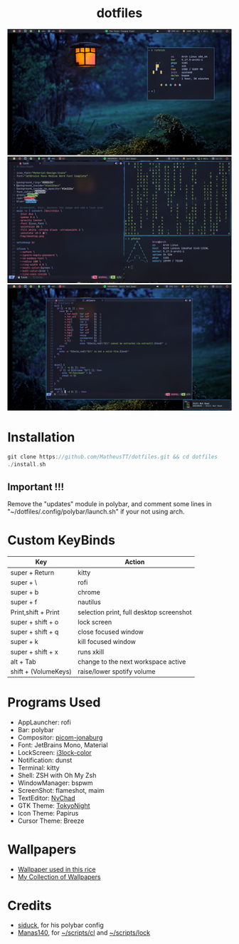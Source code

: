 <h1 align="center">dotfiles</h1>

<p align="center">
  <img src="screenshots/screenshot1.png">
  <img src="screenshots/screenshot2.png">
  <img src="screenshots/screenshot3.png">
</p>

# Installation
```c
git clone https://github.com/MatheusTT/dotfiles.git && cd dotfiles
./install.sh 
```
## Important !!!
Remove the "updates" module in polybar, and comment some lines in "~/dotfiles/.config/polybar/launch.sh" if your not using arch.


# Custom KeyBinds
| Key | Action |
| ----- | ----- |
| super + Return | kitty |
| super + \ | rofi |
| super + b | chrome |
| super + f | nautilus |
| Print,shift + Print | selection print, full desktop screenshot |
| super + shift + o | lock screen |
| super + shift + q | close focused window |
| super + k | kill focused window |
| super + shift + x | runs xkill |
| alt + Tab | change to the next workspace active |
| shift + (VolumeKeys) | raise/lower spotify volume |



# Programs Used
  - AppLauncher: rofi
  - Bar: polybar
  - Compositor: [picom-jonaburg](https://github.com/jonaburg/picom)
  - Font: JetBrains Mono, Material
  - LockScreen: [i3lock-color](https://github.com/Raymo111/i3lock-color)
  - Notification: dunst
  - Terminal: kitty
  - Shell: ZSH with Oh My Zsh
  - WindowManager: bspwm
  - ScreenShot: flameshot, maim
  - TextEditor: [NvChad](https://github.com/NvChad/nvchad)
  - GTK Theme: [TokyoNight](https://github.com/stronk-dev/Tokyo-Night-Linux)
  - Icon Theme: Papirus
  - Cursor Theme: Breeze

# Wallpapers
  - [Wallpaper used in this rice](https://github.com/MatheusTT/wallpapers/blob/master/morning-lantern-(custom).jpg)  
  - [My Collection of Wallpapers](https://github.com/MatheusTT/wallpapers)

# Credits
  - [siduck](https://github.com/siduck/dotfiles), for his polybar config
  - [Manas140](https://github.com/Manas140/dotfiles), for [~/scripts/cl](https://github.com/Manas140/sh/blob/main/src/cl) and [~/scripts/lock](https://github.com/Manas140/dotfiles/blob/main/bin/lock)